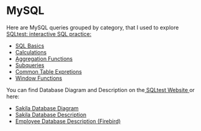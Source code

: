 # MySQL
Here are MySQL queries grouped by category, that I used to explore <a href="https://sqltest.online/en/"> SQLtest: interactive SQL practice: </a>

<ul dir="auto">
<li> <a href="https://github.com/svetkaa-yo/MySQL/blob/master/Basics.sql">SQL Basics</a></li>
<li> <a href="https://github.com/svetkaa-yo/MySQL/blob/master/Calculations.sql">Calculations</a>  </li>
<li> <a href="https://github.com/svetkaa-yo/MySQL/blob/master/Aggregation%20Functions.sql"> Aggregation Functions  </a> </li>
<li> <a href="https://github.com/svetkaa-yo/MySQL/blob/master/Subqueries.sql">Subqueries</a>   </li>
<li> <a href="https://github.com/svetkaa-yo/MySQL/blob/master/CTE.sql"> Common Table Expretions </a>  </li>
<li> <a href="https://github.com/svetkaa-yo/MySQL/blob/master/Window%20Functions.sql"> Window Functions</a> </li>
</ul>

You can find Database Diagram and Description on the<a href="https://sqltest.online/en/"> SQLtest Website </a>
or here:

<ul dir="auto">
<li> <a href="https://github.com/svetkaa-yo/MySQL/blob/master/Sakila-DB-Diagram.png">Sakila Database Diagram</a></li>
<li> <a href="https://github.com/svetkaa-yo/MySQL/blob/master/Sakila%20DB%20Description%20(MySQL).docx">Sakila Database Description</a>  </li>
<li> <a href="https://github.com/svetkaa-yo/MySQL/blob/master/Employee%20DB%20(Firebird).docx"> Employee Database Description (Firebird) </a> </li>
</ul>


